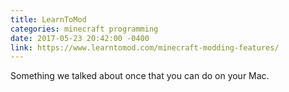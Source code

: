 ```yaml
---
title: LearnToMod
categories: minecraft programming
date: 2017-05-23 20:42:00 -0400
link: https://www.learntomod.com/minecraft-modding-features/
---
```

Something we talked about once that you can do on your Mac.